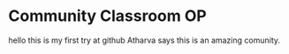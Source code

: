 # Community Classroom OP
hello this is my first try at github 
Atharva says this is an amazing comunity.
